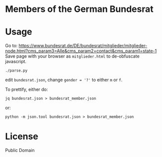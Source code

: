 # Members of the German Bundesrat

# Usage
Go to: https://www.bundesrat.de/DE/bundesrat/mitglieder/mitglieder-node.html?cms_param3=Alle&cms_param2=contact&cms_param1=state-1
Save page with your browser as `mitglieder.html` to de-obfuscate javascript.

```
./parse.py
```

edit `bundesrat.json`, change `gender = '?'` to either `m` or `f`.

To prettify, either do:
```
jq bundesrat.json > bundesrat_member.json
```
or:
```
python -m json.tool bundesrat.json > bundesrat_member.json
```

# License

Public Domain

